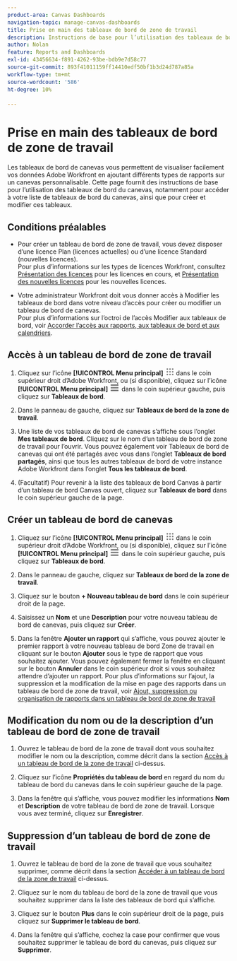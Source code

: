 ```yaml
---
product-area: Canvas Dashboards
navigation-topic: manage-canvas-dashboards
title: Prise en main des tableaux de bord de zone de travail
description: Instructions de base pour l’utilisation des tableaux de bord de la zone de travail, notamment comment accéder à votre liste de tableaux de bord de la zone de travail, ainsi que comment les créer et les modifier.
author: Nolan
feature: Reports and Dashboards
exl-id: 43456634-f891-4262-93be-bdb9e7d58c77
source-git-commit: 893f41011159ff14410edf50bf1b3d24d787a85a
workflow-type: tm+mt
source-wordcount: '586'
ht-degree: 10%

---
```


# Prise en main des tableaux de bord de zone de travail

Les tableaux de bord de canevas vous permettent de visualiser facilement vos données Adobe Workfront en ajoutant différents types de rapports sur un canevas personnalisable. Cette page fournit des instructions de base pour l’utilisation des tableaux de bord du canevas, notamment pour accéder à votre liste de tableaux de bord du canevas, ainsi que pour créer et modifier ces tableaux.

## Conditions préalables

* Pour créer un tableau de bord de zone de travail, vous devez disposer d’une licence Plan (licences actuelles) ou d’une licence Standard (nouvelles licences).\
  Pour plus d’informations sur les types de licences Workfront, consultez [Présentation des licences](/help/quicksilver/administration-and-setup/add-users/access-levels-and-object-permissions/wf-licenses.md) pour les licences en cours, et [Présentation des nouvelles licences](/help/quicksilver/administration-and-setup/add-users/how-access-levels-work/licenses-overview.md) pour les nouvelles licences.

* Votre administrateur Workfront doit vous donner accès à Modifier les tableaux de bord dans votre niveau d’accès pour créer ou modifier un tableau de bord de canevas.\
  Pour plus d’informations sur l’octroi de l’accès Modifier aux tableaux de bord, voir [Accorder l’accès aux rapports, aux tableaux de bord et aux calendriers](/help/quicksilver/administration-and-setup/add-users/configure-and-grant-access/grant-access-reports-dashboards-calendars.md).

## Accès à un tableau de bord de zone de travail

1. Cliquez sur l’icône **[!UICONTROL Menu principal]** ![Menu principal](/help/_includes/assets/main-menu-icon.png) dans le coin supérieur droit d’Adobe Workfront, ou (si disponible), cliquez sur l’icône **[!UICONTROL Menu principal]** ![Menu principal](/help/_includes/assets/main-menu-icon-left-nav.png) dans le coin supérieur gauche, puis cliquez sur **Tableaux de bord**.

1. Dans le panneau de gauche, cliquez sur **Tableaux de bord de la zone de travail**.

1. Une liste de vos tableaux de bord de canevas s’affiche sous l’onglet **Mes tableaux de bord**. Cliquez sur le nom d’un tableau de bord de zone de travail pour l’ouvrir. Vous pouvez également voir Tableaux de bord de canevas qui ont été partagés avec vous dans l’onglet **Tableaux de bord partagés**, ainsi que tous les autres tableaux de bord de votre instance Adobe Workfront dans l’onglet **Tous les tableaux de bord**.

1. (Facultatif) Pour revenir à la liste des tableaux de bord Canvas à partir d’un tableau de bord Canvas ouvert, cliquez sur **Tableaux de bord** dans le coin supérieur gauche de la page.

## Créer un tableau de bord de canevas

1. Cliquez sur l’icône **[!UICONTROL Menu principal]** ![Menu principal](/help/_includes/assets/main-menu-icon.png) dans le coin supérieur droit d’Adobe Workfront, ou (si disponible), cliquez sur l’icône **[!UICONTROL Menu principal]** ![Menu principal](/help/_includes/assets/main-menu-icon-left-nav.png) dans le coin supérieur gauche, puis cliquez sur **Tableaux de bord**.

1. Dans le panneau de gauche, cliquez sur **Tableaux de bord de la zone de travail**.

1. Cliquez sur le bouton **+ Nouveau tableau de bord** dans le coin supérieur droit de la page.

1. Saisissez un **Nom** et une **Description** pour votre nouveau tableau de bord de canevas, puis cliquez sur **Créer**.

1. Dans la fenêtre **Ajouter un rapport** qui s’affiche, vous pouvez ajouter le premier rapport à votre nouveau tableau de bord Zone de travail en cliquant sur le bouton **Ajouter** sous le type de rapport que vous souhaitez ajouter. Vous pouvez également fermer la fenêtre en cliquant sur le bouton **Annuler** dans le coin supérieur droit si vous souhaitez attendre d’ajouter un rapport. Pour plus d’informations sur l’ajout, la suppression et la modification de la mise en page des rapports dans un tableau de bord de zone de travail, voir [Ajout, suppression ou organisation de rapports dans un tableau de bord de zone de travail](/help/quicksilver/reports-and-dashboards/canvas-dashboards/manage-canvas-dashboards/add-remove-arrange-reports.md)

## Modification du nom ou de la description d’un tableau de bord de zone de travail

1. Ouvrez le tableau de bord de la zone de travail dont vous souhaitez modifier le nom ou la description, comme décrit dans la section [Accès à un tableau de bord de la zone de travail](#navigate-to-a-canvas-dashboard) ci-dessus.

1. Cliquez sur l’icône **Propriétés du tableau de bord** en regard du nom du tableau de bord du canevas dans le coin supérieur gauche de la page.

1. Dans la fenêtre qui s’affiche, vous pouvez modifier les informations **Nom** et **Description** de votre tableau de bord de zone de travail. Lorsque vous avez terminé, cliquez sur **Enregistrer**.

## Suppression d’un tableau de bord de zone de travail

1. Ouvrez le tableau de bord de la zone de travail que vous souhaitez supprimer, comme décrit dans la section [Accéder à un tableau de bord de la zone de travail](#navigate-to-a-canvas-dashboard) ci-dessus.

1. Cliquez sur le nom du tableau de bord de la zone de travail que vous souhaitez supprimer dans la liste des tableaux de bord qui s’affiche.

1. Cliquez sur le bouton **Plus** dans le coin supérieur droit de la page, puis cliquez sur **Supprimer le tableau de bord**.

1. Dans la fenêtre qui s’affiche, cochez la case pour confirmer que vous souhaitez supprimer le tableau de bord du canevas, puis cliquez sur **Supprimer**.
